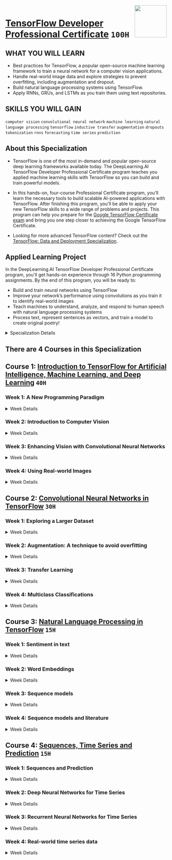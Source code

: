 <img align="right" width="100" height="100" src="https://github.com/cs-MohamedAyman/Coursera-Specializations/blob/master/organizations-logos/deeplearning.ai.jpg">

# [TensorFlow Developer Professional Certificate](https://www.coursera.org/professional-certificates/tensorflow-in-practice) `100H`

## WHAT YOU WILL LEARN
- Best practices for TensorFlow, a popular open-source machine learning framework to train a neural network for a computer vision applications.
- Handle real-world image data and explore strategies to prevent overfitting, including augmentation and dropout.
- Build natural language processing systems using TensorFlow.
- Apply RNNs, GRUs, and LSTMs as you train them using text repositories.

## SKILLS YOU WILL GAIN
`computer vision` `convolutional neural network` `machine learning` `natural language processing` `tensorflow` `inductive transfer` `augmentation` `dropouts` `tokenization` `rnns` `forecasting` `time series` `prediction`

## About this Specialization
- TensorFlow is one of the most in-demand and popular open-source deep learning frameworks available today. The DeepLearning.AI TensorFlow Developer Professional Certificate program teaches you applied machine learning skills with TensorFlow so you can build and train powerful models.

- In this hands-on, four-course Professional Certificate program, you’ll learn the necessary tools to build scalable AI-powered applications with TensorFlow. After finishing this program, you’ll be able to apply your new TensorFlow skills to a wide range of problems and projects. This program can help you prepare for the [Google TensorFlow Certificate exam](https://www.tensorflow.org/certificate) and bring you one step closer to achieving the Google TensorFlow Certificate.

- Looking for more advanced TensorFlow content? Check out the [TensorFlow: Data and Deployment Specialization](https://www.coursera.org/specializations/tensorflow-data-and-deployment).

## Applied Learning Project
In the DeepLearning.AI TensorFlow Developer Professional Certificate program, you'll get hands-on experience through 16 Python programming assignments. By the end of this program, you will be ready to:
- Build and train neural networks using TensorFlow
- Improve your network’s performance using convolutions as you train it to identify real-world images
- Teach machines to understand, analyze, and respond to human speech with natural language processing systems
- Process text, represent sentences as vectors, and train a model to create original poetry!

<details>
	<summary>Specialization Details</summary>

- If you are a software developer who wants to build scalable AI-powered algorithms, you need to understand how to use the tools to build them. This course is part of the upcoming Machine Learning in Tensorflow Specialization and will teach you best practices for using TensorFlow, a popular open-source framework for machine learning.
- The Machine Learning course and Deep Learning Specialization from Andrew Ng teach the most important and foundational principles of Machine Learning and Deep Learning. This new deeplearning.ai TensorFlow Specialization teaches you how to use TensorFlow to implement those principles so that you can start building and applying scalable models to real-world problems. To develop a deeper understanding of how neural networks work, we recommend that you take the Deep Learning Specialization.
- In Course 2 of the deeplearning.ai TensorFlow Specialization, you will learn advanced techniques to improve the computer vision model you built in Course 1. You will explore how to work with real-world images in different shapes and sizes, visualize the journey of an image through convolutions to understand how a computer “sees” information, plot loss and accuracy, and explore strategies to prevent overfitting, including augmentation and dropout. Finally, Course 2 will introduce you to transfer learning and how learned features can be extracted from models. The Machine Learning course and Deep Learning Specialization from Andrew Ng teach the most important and foundational principles of Machine Learning and Deep Learning. This new deeplearning.ai TensorFlow Specialization teaches you how to use TensorFlow to implement those principles so that you can start building and applying scalable models to real-world problems. To develop a deeper understanding of how neural networks work, we recommend that you take the Deep Learning Specialization.
- In Course 3 of the deeplearning.ai TensorFlow Specialization, you will build natural language processing systems using TensorFlow. You will learn to process text, including tokenizing and representing sentences as vectors, so that they can be input to a neural network. You’ll also learn to apply RNNs, GRUs, and LSTMs in TensorFlow. Finally, you’ll get to train an LSTM on existing text to create original poetry! The Machine Learning course and Deep Learning Specialization from Andrew Ng teach the most important and foundational principles of Machine Learning and Deep Learning. This new deeplearning.ai TensorFlow Specialization teaches you how to use TensorFlow to implement those principles so that you can start building and applying scalable models to real-world problems. To develop a deeper understanding of how neural networks work, we recommend that you take the Deep Learning Specialization.
- In this fourth course, you will learn how to build time series models in TensorFlow. You’ll first implement best practices to prepare time series data. You’ll also explore how RNNs and 1D ConvNets can be used for prediction. Finally, you’ll apply everything you’ve learned throughout the Specialization to build a sunspot prediction model using real-world data! The Machine Learning course and Deep Learning Specialization from Andrew Ng teach the most important and foundational principles of Machine Learning and Deep Learning. This new deeplearning.ai TensorFlow Specialization teaches you how to use TensorFlow to implement those principles so that you can start building and applying scalable models to real-world problems. To develop a deeper understanding of how neural networks work, we recommend that you take the Deep Learning Specialization.

</details>

## There are 4 Courses in this Specialization

## Course 1: [Introduction to TensorFlow for Artificial Intelligence, Machine Learning, and Deep Learning](https://www.coursera.org/learn/introduction-tensorflow) `40H`

### Week 1: A New Programming Paradigm

<details>
      <summary>Week Details</summary>
<br>

- A new programming paradigm
  - Reading: Before you begin: TensorFlow 2.0 and this course
  - Video: Introduction: A conversation with Andrew Ng
  - Video: A primer in machine learning
  - Video: The ‘Hello World’ of neural networks
  - Reading: From rules to data
  - Video: Working through ‘Hello World’ in TensorFlow and Python
  - Reading: Try it for yourself
  - Quiz: Week 1 Quiz
- Weekly Exercise - Your First Neural Network
  - Reading: Introduction to Google Colaboratory
  - Get started with Google Colaboratory (Coding TensorFlow)
  - Lab: Exercise 1 (Housing Prices)
- Programming Assignment: Exercise 1 (Housing Prices)
  - Reading: Week 1 Resources
- Optional: Ungraded Google Colaboratory environment
  - Ungraded External Tool: Ungraded External ToolExercise 1 (Housing Prices)
</details>

### Week 2: Introduction to Computer Vision
<details>
      <summary>Week Details</summary>
<br>

- Introduction to Computer Vision
  - Video: A Conversation with Andrew Ng
  - Video: An Introduction to computer vision
  - Reading: Exploring how to use data
  - Video: Writing code to load training data
  - Reading: The structure of Fashion MNIST data
  - Video: Coding a Computer Vision Neural Network
  - Reading: See how it's done
  - Video: Walk through a Notebook for computer vision
  - Reading: Get hands-on with computer vision
  - Video: Using Callbacks to control training
  - Reading: See how to implement Callbacks
  - Video: Walk through a notebook with Callbacks
  - Quiz: Week 2 Quiz
- Weekly Exercise - Implement a Deep Neural Network to recognize handwritten digits
  - Lab: Exercise 2 (Handwriting Recognition)
- Programming Assignment: Exercise 2
  - Reading: Week 2 Resources
- Optional: Ungraded Google Colaboratory environment
  - Ungraded External Tool: Ungraded External ToolExercise 2 (Handwriting Recognition)
</details>

### Week 3: Enhancing Vision with Convolutional Neural Networks

<details>
      <summary>Week Details</summary>
<br>

- Enhancing Vision with Convolutional Neural Networks
  - Video: A conversation with Andrew Ng
  - Video: What are convolutions and pooling?
  - Reading: Coding convolutions and pooling layers
  - Video: Implementing convolutional layers
  - Reading: Learn more about convolutions
  - Video: Implementing pooling layers
  - Reading: Getting hands-on, your first ConvNet
  - Video: Improving the Fashion classifier with convolutions
  - Reading: Try it for yourself
  - Video: Walking through convolutions
  - Reading: Experiment with filters and pools
  - Quiz: Week 3 Quiz
- Weekly Exercise - Improving DNN Performance using Convolutions
  - Lab: Exercise 3 (Improve MNIST with convolutions)
  - Programming Assignment: Exercise 3 (Improve MNIST with convolutions))
  - Reading: Week 3 Resources
- Optional: Ungraded Google Colaboratory environment
  - Ungraded External Tool: Ungraded External ToolExercise 3 - Improve MNIST with convolutions
</details>

### Week 4: Using Real-world Images

<details>
      <summary>Week Details</summary>
<br>

- Using Real-world Images
  - Video: A conversation with Andrew Ng
  - Reading: Explore an impactful, real-world solution
  - Video: Understanding ImageGenerator
  - Reading: Designing the neural network
  - Video: Defining a ConvNet to use complex images
  - Reading: Train the ConvNet with ImageGenerator
  - Video: Training the ConvNet with fit_generator
  - Reading: Exploring the solution
  - Video: Walking through developing a ConvNet
  - Reading: Training the neural network
  - Video: Walking through training the ConvNet with fit_generator
  - Reading: Experiment with the horse or human classifier
  - Video: Adding automatic validation to test accuracy
  - Reading: Get hands-on and use validation
  - Video: Exploring the impact of compressing images
  - Reading: Get Hands-on with compacted images
  - Quiz: Week 4 Quiz
- Weekly Exercise - Handling Complex Images
  - Lab: Exercise 4 (Handling complex images)
- Programming Assignment: Exercise 4 (Handling complex images)
  - Reading: Week 4 Resources
- Optional: Ungraded Google Colaboratory environment
  - Ungraded External Tool: Ungraded External ToolExercise 4 - Handling complex images
- Course 1 Wrap up
  - Reading: Wrap up
  - Video: A conversation with Andrew
</details>

## Course 2: [Convolutional Neural Networks in TensorFlow](https://www.coursera.org/learn/convolutional-neural-networks-tensorflow) `30H`

### Week 1: Exploring a Larger Dataset

<details>
      <summary>Week Details</summary>
<br>

- Introduction
  - Video: Introduction, A conversation with Andrew Ng
  - Reading: Before you Begin: TensorFlow 2.0 and this Course
- Larger Dataset
  - Video: A conversation with Andrew Ng
  - Reading: The cats vs dogs dataset
  - Video: Training with the cats vs. dogs dataset
  - Reading: Looking at the notebook
  - Video: Working through the notebook
  - Reading: What you'll see next
  - Video: Fixing through cropping
  - Video: Visualizing the effect of the convolutions
  - Video: Looking at accuracy and loss
  - Reading: What have we seen so far?
  - Quiz: Week 1 Quiz
  - Video: Week 1 Wrap up
- Weekly Exercise- Attempt the cats vs. dogs Kaggle challenge!
  - Ungraded External Tool: Ungraded External ToolExercise 1 - Cats vs. Dogs
  - Ungraded External Tool: Ungraded External ToolExercise 1 Answer- Cats vs. Dogs
</details>

### Week 2: Augmentation: A technique to avoid overfitting

<details>
      <summary>Week Details</summary>
<br>

- Augmentation
  - Video: A conversation with Andrew Ng
  - Reading: Image Augmentation
  - Video: Introducing augmentation
  - Reading: Start Coding...
  - Video: Coding augmentation with ImageDataGenerator
  - Reading: Looking at the notebook
  - Video: Demonstrating overfitting in cats vs. dogs
  - Reading: The impact of augmentation on Cats vs. Dogs
  - Video: Adding augmentation to cats vs. dogs
  - Reading: Try it for yourself!
  - Video: Exploring augmentation with horses vs. humans
  - Reading: What have we seen so far?
  - Quiz: Week 2 Quiz
  - Video: Week 2 Wrap up
- Weekly Exercise- Full cats vs. dogs using augmentation
  - Ungraded External Tool: Ungraded External ToolExercise 2 - Cats vs. Dogs using augmentation
  - Ungraded External Tool: Ungraded External ToolExercise 2 Answer - Cats vs. Dogs using augmentation
</details>

### Week 3: Transfer Learning

<details>
      <summary>Week Details</summary>
<br>

- Transfer Learning
  - Video: A conversation with Andrew Ng
  - Video: Understanding transfer learning: the concepts
  - Reading: Start coding!
  - Video: Coding transfer learning from the inception mode
  - Reading: Adding your DNN
  - Video: Coding your own model with transferred features
  - Reading: Using dropouts!
  - Video: Exploring dropouts
  - Reading: Applying Transfer Learning to Cats v Dogs
  - Video: Exploring Transfer Learning with Inception
  - Reading: What have we seen so far?
  - Quiz: Week 3 Quiz
  - Video: Week 3 Wrap up
- Weekly Exercise- Transfer Learning
  - Ungraded External Tool: Ungraded External ToolExercise 3 - Horses vs. humans using Transfer Learning
  - Ungraded External Tool: Ungraded External ToolExercise 3 Answer - Horses vs. humans using Transfer Learning
</details>

### Week 4: Multiclass Classifications

<details>
      <summary>Week Details</summary>
<br>

- Multiclass Classifications
  - Video: A conversation with Andrew Ng
  - Video: Moving from binary to multi-class classification
  - Reading: Introducing the Rock-Paper-Scissors dataset
  - Video: Explore multi-class with Rock Paper Scissors dataset
  - Reading: Check out the code!
  - Video: Train a classifier with Rock Paper Scissors
  - Reading: Try testing the classifier
  - Video: Test the Rock Paper Scissors classifier
  - Reading: What have we seen so far?
  - Quiz: Week 4 Quiz
- Weekly Exercise- Multi-class classifier
  - Ungraded External Tool: Ungraded External ToolExercise 4 - Multi-class classifier
  - Ungraded External Tool: Ungraded External ToolExercise 4 Answer- Multi-class classifier
- Course 2 Wrap up
  - Reading: Wrap up
  - Video: A conversation with Andrew Ng
</details>

## Course 3: [Natural Language Processing in TensorFlow](https://www.coursera.org/learn/natural-language-processing-tensorflow) `15H`

### Week 1: Sentiment in text

<details>
      <summary>Week Details</summary>
<br>

- Introduction
  - Video: Introduction, A conversation with Andrew Ng
- Sentiment in text
  - Video: Introduction
  - Video: Word based encodings
  - Video: Using APIs
  - Reading: Check out the code!
  - Video: Notebook for lesson 1
  - Video: Text to sequence
  - Video: Looking more at the Tokenizer
  - Video: Padding
  - Reading: Check out the code!
  - Video: Notebook for lesson 2
  - Video: Sarcasm, really?
  - Video: Working with the Tokenizer
  - Reading: News headlines dataset for sarcasm detection
  - Reading: Check out the code!
  - Video: Notebook for lesson 3
  - Quiz: Week 1 Quiz
  - Video: Week 1 Wrap up
- Weekly Exercise- Explore the BBC News Archive
  - Ungraded External Tool: Ungraded External ToolExercise 1- Explore the BBC news archive
  - Ungraded External Tool: Ungraded External ToolExercise 1 Answer- Explore the BBC news archive
</details>

### Week 2: Word Embeddings

<details>
      <summary>Week Details</summary>
<br>

- Word Embeddings
  - Video: A conversation with Andrew Ng
  - Video: Introduction
  - Video: The IMBD dataset
  - Reading: IMDB reviews dataset
  - Video: Looking into the details
  - Video: How can we use vectors?
  - Video: More into the details
  - Reading: Check out the code!
  - Video: Notebook for lesson 1
  - Video: Remember the sarcasm dataset?
  - Video: Building a classifier for the sarcasm dataset
  - Video: Let’s talk about the loss function
  - Reading: Check out the code!
  - Video: Pre-tokenized datasets
  - Reading: TensorFlow datasets
  - Video: Diving into the code (part 1)
  - Reading: Subwords text encoder
  - Video: Diving into the code (part 2)
  - Reading: Check out the code!
  - Video: Notebook for lesson 3
  - Quiz: Week 2 Quiz
  - Reading: Week 2 Wrap up
- Weekly Exercise- More on the BBC News Archive
  - Ungraded External Tool: Ungraded External ToolExercise 2- BBC news archive
  - Ungraded External Tool: Ungraded External ToolExercise 2 Answer- BBC news archive
</details>

### Week 3: Sequence models

<details>
      <summary>Week Details</summary>
<br>

- Sequence models
  - Video: A conversation with Andrew Ng
  - Video: Introduction
  - Reading: Link to Andrew's sequence modeling course
  - Video: LSTMs
  - Reading: More info on LSTMs
  - Video: Implementing LSTMs in code
  - Reading: Check out the code!
  - Video: Accuracy and loss
  - Video: A word from Laurence
  - Video: Looking into the code
  - Video: Using a convolutional network
  - Reading: Check out the code!
  - Video: Going back to the IMDB dataset
  - Reading: Check out the code!
  - Video: Tips from Laurence
  - Reading: Exploring different sequence models
  - Quiz: Week 3 Quiz
  - Reading: Week 3 Wrap up
- Weekly Exercise- Exploring overfitting in NLP
  - Ungraded External Tool: Ungraded External ToolExercise 3- Exploring overfitting in NLP
  - Ungraded External Tool: Ungraded External ToolExercise 3 Answer- Exploring overfitting in NLP
</details>

### Week 4: Sequence models and literature

<details>
      <summary>Week Details</summary>
<br>

- Sequence models and literature
  - Video: A conversation with Andrew Ng
  - Video: Introduction
  - Video: Looking into the code
  - Video: Training the data
  - Video: More on training the data
  - Reading: Check out the code!
  - Video: Notebook for lesson 1
  - Video: Finding what the next word should be
  - Video: Example
  - Video: Predicting a word
  - Video: Poetry!
  - Reading: link to Laurence's poetry
  - Video: Looking into the code
  - Video: Laurence the poet!
  - Reading: Check out the code!
  - Video: Your next task
  - Reading: Link to generating text using a character-based RNN
  - Quiz: Week 4 Quiz
- Weekly Exercise- Using LSTMs, see if you can write Shakespeare!
  - Ungraded External Tool: Ungraded External ToolExercise 4- Using LSTMs, see if you can write Shakespeare!
  - Ungraded External Tool: Ungraded External ToolExercise 4 Answer- Using LSTMs, see if you can write Shakespeare!
- Course 3 Wrap up
  - Reading: Wrap up
  - Video: A conversation with Andrew Ng
</details>

## Course 4: [Sequences, Time Series and Prediction](https://www.coursera.org/learn/tensorflow-sequences-time-series-and-prediction) `15H`

### Week 1: Sequences and Prediction

<details>
      <summary>Week Details</summary>
<br>

- Introduction
  - Video: Introduction, A conversation with Andrew Ng
- Sequences and Prediction
  - Video: Time series examples
  - Video: Machine learning applied to time series
  - Video: Common patterns in time series
  - Video: Introduction to time series
  - Reading: Introduction to time series notebook
  - Video: Train, validation and test sets
  - Video: Metrics for evaluating performance
  - Video: Moving average and differencing
  - Video: Trailing versus centered windows
  - Video: Forecasting
  - Reading: Forecasting notebook
  - Quiz: Week 1 Quiz
  - Reading: Week 1 Wrap up
- Weekly Exercise-Create and predict synthetic data
  - Ungraded External Tool: Ungraded External ToolExercise 1 - Create and predict synthetic data
  - Ungraded External Tool: Ungraded External ToolExercise 1 Answer- Create and predict synthetic data
</details>

### Week 2: Deep Neural Networks for Time Series

<details>
      <summary>Week Details</summary>
<br>

- Deep Neural Networks for Time Series
  - Video: A conversation with Andrew Ng
  - Video: Preparing features and labels
  - Video: Preparing features and labels
  - Reading: Preparing features and labels notebook
  - Reading: Sequence bias
  - Video: Feeding windowed dataset into neural network
  - Video: Single layer neural network
  - Video: Machine learning on time windows
  - Video: Prediction
  - Video: More on single layer neural network
  - Reading: Single layer neural network notebook
  - Video: Deep neural network training, tuning and prediction
  - Video: Deep neural network
  - Reading: Deep neural network notebook
  - Quiz: Week 2 Quiz
  - Reading: Week 2 Wrap up
- Weekly Exercise - Create Synthetic Data and predict with a DNN
  - Ungraded External Tool: Ungraded External ToolExercise 2 - Predict with a DNN
  - Ungraded External Tool: Ungraded External ToolExercise 2 Answer- Predict with a DNN
</details>

### Week 3: Recurrent Neural Networks for Time Series

<details>
      <summary>Week Details</summary>
<br>

- Recurrent Neural Networks for time series
  - Video: Week 3 - A conversation with Andrew Ng
  - Video: Conceptual overview
  - Video: Shape of the inputs to the RNN
  - Video: Outputting a sequence
  - Video: Lambda layers
  - Video: Adjusting the learning rate dynamically
  - Reading: More info on Huber loss
  - Video: RNN
  - Reading: RNN notebook
  - Video: LSTM
  - Reading: Link to the LSTM lesson
  - Video: Coding LSTMs
  - Video: More on LSTM
  - Reading: LSTM notebook
  - Quiz: Week 3 Quiz
  - Reading: Week 3 Wrap up
- Weekly Exercise- Mean Absolute Error
  - Ungraded External Tool: Ungraded External ToolExercise 3 - Mean Absolute Error
  - Ungraded External Tool: Ungraded External ToolExercise 3 Answer - Mean Absolute Error
</details>

### Week 4: Real-world time series data

<details>
      <summary>Week Details</summary>
<br>

- Real-world time series data
  - Video: Week 4 - A conversation with Andrew Ng
  - Video: Convolutions
  - Reading: Convolutional neural networks course
  - Video: Bi-directional LSTMs
  - Reading: More on batch sizing
  - Video: LSTM
  - Reading: LSTM notebook
  - Video: Real data - sunspots
  - Video: Train and tune the model
  - Video: Prediction
  - Video: Sunspots
  - Reading: Sunspots notebook
  - Video: Combining our tools for analysis
  - Quiz: Week 4 Quiz
- Weekly Exercise - Sunspots
  - Ungraded External Tool: Ungraded External ToolExercise 4 - Sunspots
  - Ungraded External Tool: Ungraded External ToolExercise 4 Answer - Sunspots
- Course 4 Wrap up
  - Reading: Wrap up
  - Video: Congratulations!
- TensorFlow in practice has come to an end
  - Video: Specialization wrap up - A conversation with Andrew Ng
</details>
